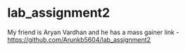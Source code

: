 # lab_assignment2
My friend is
Aryan Vardhan and he has a mass gainer
link - https://github.com/Arunkb5604/lab_assignment2